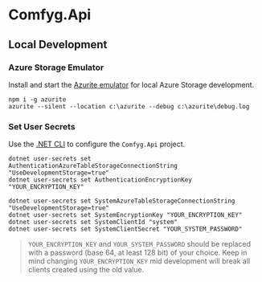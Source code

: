 # Comfyg.Api

## Local Development

### Azure Storage Emulator

Install and start the [Azurite emulator](https://learn.microsoft.com/en-us/azure/storage/common/storage-use-azurite) for
local Azure Storage development.

```shell
npm i -g azurite
azurite --silent --location c:\azurite --debug c:\azurite\debug.log
```

### Set User Secrets

Use the [.NET CLI](https://learn.microsoft.com/en-us/dotnet/core/tools/) to configure the `Comfyg.Api` project.

```shell
dotnet user-secrets set AuthenticationAzureTableStorageConnectionString "UseDevelopmentStorage=true"
dotnet user-secrets set AuthenticationEncryptionKey "YOUR_ENCRYPTION_KEY"

dotnet user-secrets set SystemAzureTableStorageConnectionString "UseDevelopmentStorage=true"
dotnet user-secrets set SystemEncryptionKey "YOUR_ENCRYPTION_KEY"
dotnet user-secrets set SystemClientId "system"
dotnet user-secrets set SystemClientSecret "YOUR_SYSTEM_PASSWORD"
```

> `YOUR_ENCRYPTION_KEY` and `YOUR_SYSTEM_PASSWORD` should be replaced with a password (base 64, at least 128 bit) of
> your choice. Keep in mind changing `YOUR_ENCRYPTION_KEY` mid development will break all clients created using the old
> value.
